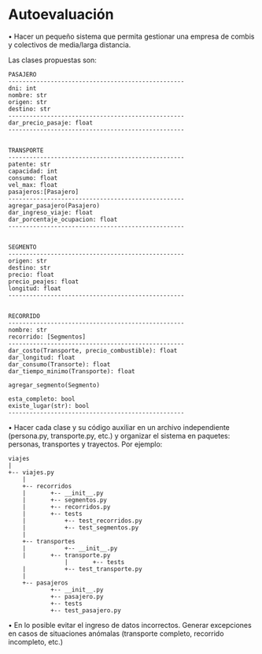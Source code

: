 # Autoevaluación

•	 Hacer un pequeño sistema que permita gestionar una empresa de combis y colectivos de media/larga distancia.

Las clases propuestas son:

```
PASAJERO
--------------------------------------------------
dni: int
nombre: str
origen: str
destino: str
--------------------------------------------------
dar_precio_pasaje: float 
--------------------------------------------------


TRANSPORTE
--------------------------------------------------
patente: str
capacidad: int
consumo: float
vel_max: float
pasajeros:[Pasajero]
--------------------------------------------------
agregar_pasajero(Pasajero)
dar_ingreso_viaje: float 
dar_porcentaje_ocupacion: float
--------------------------------------------------


SEGMENTO
--------------------------------------------------
origen: str
destino: str
precio: float
precio_peajes: float
longitud: float
--------------------------------------------------


RECORRIDO
--------------------------------------------------
nombre: str
recorrido: [Segmentos]
--------------------------------------------------
dar_costo(Transporte, precio_combustible): float
dar_longitud: float
dar_consumo(Transorte): float
dar_tiempo_minimo(Transporte): float

agregar_segmento(Segmento)

esta_completo: bool
existe_lugar(str): bool
--------------------------------------------------
```

•	Hacer cada clase y su código auxiliar en un archivo independiente (persona.py, transporte.py, etc.) y organizar el sistema en paquetes: personas, transportes y trayectos. Por ejemplo:

```
viajes
|
+--	viajes.py
	|
	+--	recorridos 
	|		+-- __init__.py
	|		+-- segmentos.py
	|		+-- recorridos.py
	|		+-- tests
	|			+-- test_recorridos.py
	|			+-- test_segmentos.py
	|
	+--	transportes 
	|       	+-- __init__.py
	|		+-- transporte.py
				|		+-- tests
	|			+-- test_transporte.py
	|
	+--	pasajeros 
			+-- __init__.py  
			+-- pasajero.py
 			+-- tests
			+-- test_pasajero.py
```

•	En lo posible evitar el ingreso de datos incorrectos. Generar excepciones en casos de situaciones anómalas (transporte completo, recorrido incompleto, etc.)

